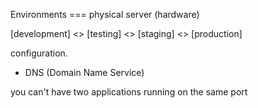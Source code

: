 Environments === physical server (hardware)

[development] <> [testing] <> [staging] <> [production]

configuration.

- DNS (Domain Name Service)

you can't have two applications running on the same port